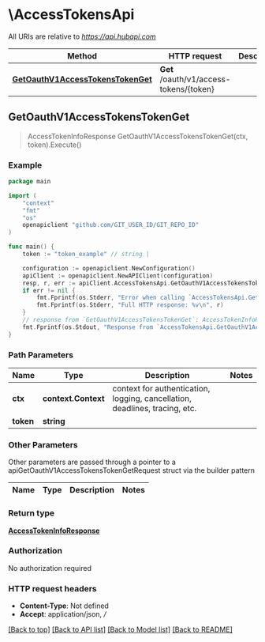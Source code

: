 # \AccessTokensApi

All URIs are relative to *https://api.hubapi.com*

Method | HTTP request | Description
------------- | ------------- | -------------
[**GetOauthV1AccessTokensTokenGet**](AccessTokensApi.md#GetOauthV1AccessTokensTokenGet) | **Get** /oauth/v1/access-tokens/{token} | 



## GetOauthV1AccessTokensTokenGet

> AccessTokenInfoResponse GetOauthV1AccessTokensTokenGet(ctx, token).Execute()



### Example

```go
package main

import (
    "context"
    "fmt"
    "os"
    openapiclient "github.com/GIT_USER_ID/GIT_REPO_ID"
)

func main() {
    token := "token_example" // string | 

    configuration := openapiclient.NewConfiguration()
    apiClient := openapiclient.NewAPIClient(configuration)
    resp, r, err := apiClient.AccessTokensApi.GetOauthV1AccessTokensTokenGet(context.Background(), token).Execute()
    if err != nil {
        fmt.Fprintf(os.Stderr, "Error when calling `AccessTokensApi.GetOauthV1AccessTokensTokenGet``: %v\n", err)
        fmt.Fprintf(os.Stderr, "Full HTTP response: %v\n", r)
    }
    // response from `GetOauthV1AccessTokensTokenGet`: AccessTokenInfoResponse
    fmt.Fprintf(os.Stdout, "Response from `AccessTokensApi.GetOauthV1AccessTokensTokenGet`: %v\n", resp)
}
```

### Path Parameters


Name | Type | Description  | Notes
------------- | ------------- | ------------- | -------------
**ctx** | **context.Context** | context for authentication, logging, cancellation, deadlines, tracing, etc.
**token** | **string** |  | 

### Other Parameters

Other parameters are passed through a pointer to a apiGetOauthV1AccessTokensTokenGetRequest struct via the builder pattern


Name | Type | Description  | Notes
------------- | ------------- | ------------- | -------------


### Return type

[**AccessTokenInfoResponse**](AccessTokenInfoResponse.md)

### Authorization

No authorization required

### HTTP request headers

- **Content-Type**: Not defined
- **Accept**: application/json, */*

[[Back to top]](#) [[Back to API list]](../README.md#documentation-for-api-endpoints)
[[Back to Model list]](../README.md#documentation-for-models)
[[Back to README]](../README.md)


